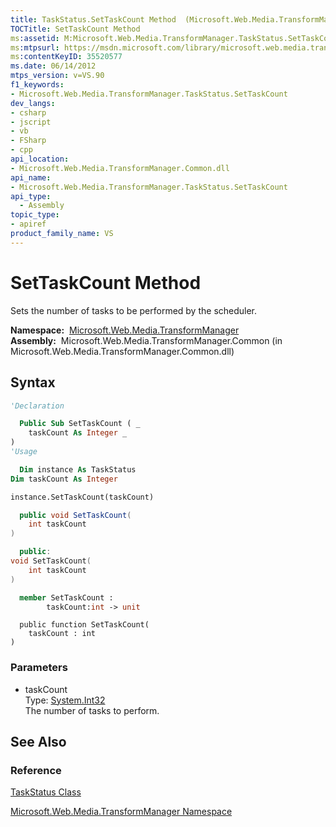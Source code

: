 ```yaml
---
title: TaskStatus.SetTaskCount Method  (Microsoft.Web.Media.TransformManager)
TOCTitle: SetTaskCount Method
ms:assetid: M:Microsoft.Web.Media.TransformManager.TaskStatus.SetTaskCount(System.Int32)
ms:mtpsurl: https://msdn.microsoft.com/library/microsoft.web.media.transformmanager.taskstatus.settaskcount(v=VS.90)
ms:contentKeyID: 35520577
ms.date: 06/14/2012
mtps_version: v=VS.90
f1_keywords:
- Microsoft.Web.Media.TransformManager.TaskStatus.SetTaskCount
dev_langs:
- csharp
- jscript
- vb
- FSharp
- cpp
api_location:
- Microsoft.Web.Media.TransformManager.Common.dll
api_name:
- Microsoft.Web.Media.TransformManager.TaskStatus.SetTaskCount
api_type:
  - Assembly
topic_type:
- apiref
product_family_name: VS
---
```


# SetTaskCount Method

Sets the number of tasks to be performed by the scheduler.

**Namespace:**  [Microsoft.Web.Media.TransformManager](microsoft-web-media-transformmanager-namespace.md)  
**Assembly:**  Microsoft.Web.Media.TransformManager.Common (in Microsoft.Web.Media.TransformManager.Common.dll)

## Syntax

```vb
'Declaration

  Public Sub SetTaskCount ( _
    taskCount As Integer _
)
'Usage

  Dim instance As TaskStatus
Dim taskCount As Integer

instance.SetTaskCount(taskCount)
```

```csharp
  public void SetTaskCount(
    int taskCount
)
```

```cpp
  public:
void SetTaskCount(
    int taskCount
)
```

``` fsharp
  member SetTaskCount : 
        taskCount:int -> unit 
```

```jscript
  public function SetTaskCount(
    taskCount : int
)
```

### Parameters

  - taskCount  
    Type: [System.Int32](https://msdn.microsoft.com/library/td2s409d)  
    The number of tasks to perform.  

## See Also

### Reference

[TaskStatus Class](taskstatus-class-microsoft-web-media-transformmanager.md)

[Microsoft.Web.Media.TransformManager Namespace](microsoft-web-media-transformmanager-namespace.md)


